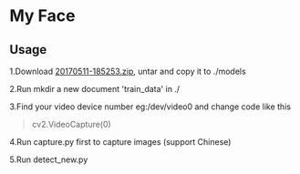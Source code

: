 # My Face

## Usage
1.Download [20170511-185253.zip](https://drive.google.com/uc?export=download&confirm=zZzl&id=0B5MzpY9kBtDVOTVnU3NIaUdySFE), untar and copy it to ./models

2.Run mkdir a new document 'train_data' in ./

3.Find your video device number eg:/dev/video0 and change code like this
>cv2.VideoCapture(0)

4.Run capture.py first to capture images (support Chinese)

5.Run detect_new.py 

